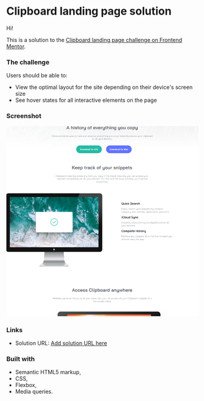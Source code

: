 # Clipboard landing page solution

Hi! 

This is a solution to the [Clipboard landing page challenge on Frontend Mentor](https://www.frontendmentor.io/challenges/clipboard-landing-page-5cc9bccd6c4c91111378ecb9). 


### The challenge

Users should be able to:

- View the optimal layout for the site depending on their device's screen size
- See hover states for all interactive elements on the page

### Screenshot

![ScreenShot](./design/screen-landing-page.jpg)


### Links

- Solution URL: [Add solution URL here](https://your-solution-url.com)


### Built with

- Semantic HTML5 markup,
- CSS,
- Flexbox,
- Media queries.



